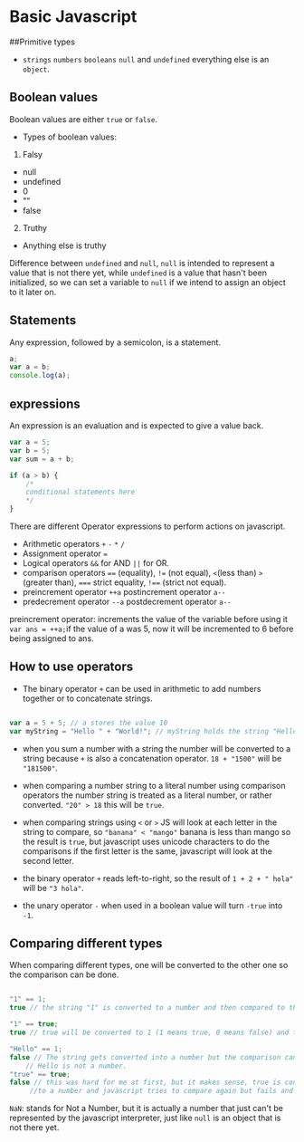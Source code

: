 # Basic Javascript

##Primitive types

* `strings` `numbers` `booleans` `null` and `undefined` everything else is an `object`.

## Boolean values

Boolean values are either `true` or `false`.

* Types of boolean values:

1. Falsy
  * null
  * undefined
  * 0
  * ""
  * false
2. Truthy
  * Anything else is truthy

Difference between `undefined` and `null`, `null` is intended to represent a value that is not there yet, while `undefined` is a value that hasn't been initialized, so we can set a variable to `null` if we intend to assign an object to it later on.

## Statements

Any expression, followed by a semicolon, is a statement.

```javascript
a;
var a = b;
console.log(a);
```

## expressions

An expression is an evaluation and is expected to give a value back.

```javascript
var a = 5;
var b = 5;
var sum = a + b;

if (a > b) {
	/*
	conditional statements here
	*/
}
```
There are different Operator expressions to perform actions on javascript.

* Arithmetic operators `+` `-` `*` `/`
* Assignment operator `=` 
* Logical operators `&&` for AND `||` for OR.
* comparison operators `==` (equality), `!=` (not equal), `<`(less than)
  `>` (greater than), `===` strict equality, `!==` (strict not equal).
* preincrement operator `++a` postincrement operator `a--`
* predecrement operator `--a` postdecrement operator `a--`

preincrement operator: increments the value of the variable before using it `var ans = ++a;`if the value of a was 5, now it will be incremented to 6 before being assigned to ans.

## How to use operators

* The binary operator `+` can be used in arithmetic to add numbers together or to concatenate strings.

```javascript

var a = 5 + 5; // a stores the value 10
var myString = "Hello " + "World!"; // myString holds the string "Hello World!"
```
* when you sum a number with a string the number will be converted to a string because `+` is also a concatenation operator. `18 + "1500"` will be `"181500"`.

* when comparing a number string to a literal number using comparison operators the number string is treated as a literal number, or rather converted. `"20" > 18` this will be `true`.

* when comparing strings using `<` or `>` JS will look at each letter in the string to compare, so `"banana" < "mango"` banana is less than mango so the result is `true`, but javascript uses unicode characters to do the comparisons if the first letter is the same, javascript will look at the second letter.

* the binary operator `+` reads left-to-right, so the result of `1 + 2 + " hola"` will be `"3 hola"`.

* the unary operator `-` when used in a boolean value will turn `-true` into `-1`.

## Comparing different types

When comparing different types, one will be converted to the other one so the comparison can be done.

```javascript

"1" == 1;
true // the string "1" is converted to a number and then compared to the other number.

"1" == true;
true // true will be converted to 1 (1 means true, 0 means false) and then compared.

"Hello" == 1;
false // The string gets converted into a number but the comparison can't be done because
    // Hello is not a number.
"true" == true;
false // this was hard for me at first, but it makes sense, true is converted to 1, and "true" is compared to 1, but it can't be compared so "true" is converted 
     //to a number and javascript tries to compare again but fails and the result is false.
```

`NaN`: stands for Not a Number, but it is actually a number that just can't be represented by the javascript interpreter, just like `null` is an object that is not there yet.

